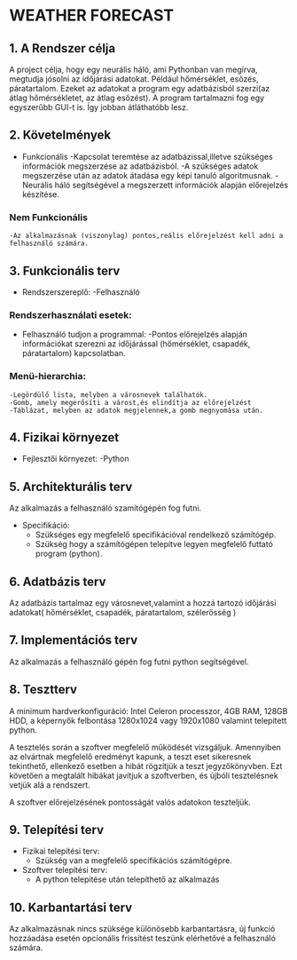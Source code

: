 # WEATHER FORECAST
## 1. A Rendszer célja
A project célja, hogy egy neurális háló, ami Pythonban van megírva, megtudja jósolni az időjárási adatokat. Például hőmérséklet, esőzés, páratartalom.
Ezeket az adatokat a program egy adatbázisból szerzi(az átlag hőmérsékletet, az átlag esőzést). A program tartalmazni fog egy egyszerűbb GUI-t is. Így jobban átláthatóbb lesz.

## 2. Követelmények
* Funkcionális
    -Kapcsolat teremtése az adatbázissal,illetve szükséges információk megszerzése az adatbázisból.
    -A szükséges adatok megszerzése után az adatok átadása egy képi tanuló algoritmusnak.
    -Neurális háló segítségével a megszerzett információk alapján előrejelzés készítése.
### Nem Funkcionális 
    -Az alkalmazásnak (viszonylag) pontos,reális előrejelzést kell adni a felhasználó számára.

## 3. Funkcionális terv
* Rendszerszereplő:
    -Felhasználó
### Rendszerhasználati esetek:
* Felhasználó tudjon a programmal:
    -Pontos előrejelzés alapján információkat szerezni az időjárással (hőmérséklet, csapadék, páratartalom) kapcsolatban.

### Menü-hierarchia:
    -Legördülő lista, melyben a városnevek találhatók.
    -Gomb, amely megerősíti a várost,és elindítja az előrejelzést
    -Táblázat, melyben az adatok megjelennek,a gomb megnyomása után.

## 4. Fizikai környezet
* Fejlesztői környezet:
    -Python

## 5. Architekturális terv
Az alkalmazás a felhasználó szamítógépén fog futni.
* Specifikáció:
    - Szükséges egy megfelelő specifikációval rendelkező számítógép.
	- Szükség hogy a számítógépen telepítve legyen megfelelő futtató program (python).

## 6. Adatbázis terv
Az adatbázis tartalmaz egy városnevet,valamint a hozzá tartozó időjárási adatokat( hőmérséklet, csapadék, páratartalom, szélerősség )

## 7. Implementációs terv
Az alkalmazás a felhasználó gépén fog futni python segítségével.

## 8. Tesztterv
A minimum hardverkonfiguráció: Intel Celeron processzor, 4GB RAM, 128GB HDD, a képernyők felbontása 
1280x1024 vagy 1920x1080 valamint telepített python.

A tesztelés során a szoftver megfelelő működését vizsgáljuk. Amennyiben az elvártnak megfelelő 
eredményt kapunk, a teszt eset sikeresnek tekinthető, ellenkező esetben a hibát rögzítjük a teszt jegyzőkönyvben. Ezt követően a megtalált
hibákat javítjuk a szoftverben, és újbóli tesztelésnek vetjük alá a rendszert.

A szoftver előrejelzésének pontosságát valós adatokon teszteljük.

## 9. Telepítési terv
* Fizikai telepítési terv: 
    - Szükség van a megfelelő specifikációs számítógépre.  
* Szoftver telepítési terv: 
    - A python telepítése után telepíthető az alkalmazás

## 10. Karbantartási terv
Az alkalmazásnak nincs szüksége különösebb karbantartásra, új funkció hozzáadása esetén opcionális frissítést teszünk elérhetővé a felhasználó számára.
